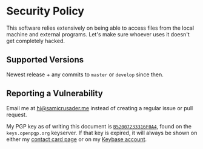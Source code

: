 # Security Policy

This software relies extensively on being able to access files from the local machine and external programs.
Let's make sure whoever uses it doesn't get completely hacked.

## Supported Versions

Newest release + any commits to `master` or `develop` since then.

## Reporting a Vulnerability

Email me at [hi@samicrusader.me](mailto:hi@samicrusader.me) instead of creating a regular issue or pull request.

My PGP key as of writing this document is [`B52007233316F0A4`](https://keys.openpgp.org/vks/v1/by-fingerprint/E9CB6D3124F7C5777F102FFBB52007233316F0A4), found on the `keys.openpgp.org` keyserver.
If that key is expired, it will always be shown on either my [contact card page](https://samicrusader.me/) or on my [Keybase account](https://keybase.io/samicrusader/).
